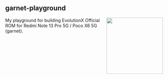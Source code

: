 ## garnet-playground

<img align="right" width="180" height="180" src="https://fdn2.gsmarena.com/vv/pics/xiaomi/xiaomi-redmi-note-13-pro-5g-2.jpg">

My playground for building EvolutionX Official ROM for Redmi Note 13 Pro 5G / Poco X6 5G (garnet).
